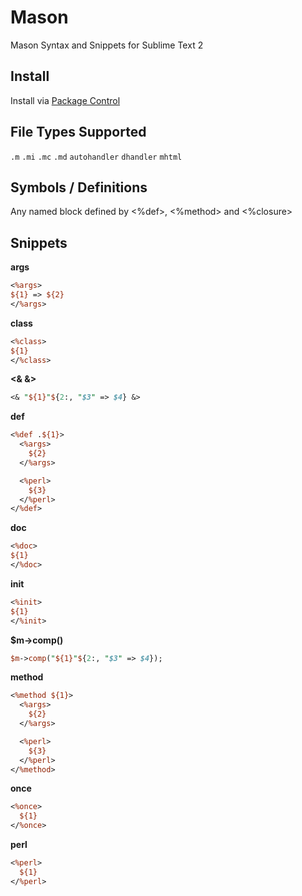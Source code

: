 Mason
=====

Mason Syntax and Snippets for Sublime Text 2

## Install

Install via [Package Control](http://wbond.net/sublime_packages/package_control)

## File Types Supported

`.m`
`.mi`
`.mc`
`.md`
`autohandler`
`dhandler`
`mhtml`

## Symbols / Definitions

Any named block defined by <%def>, <%method> and <%closure>

## Snippets

__args__

```perl
<%args>
${1} => ${2}
</%args>
```

__class__

```perl
<%class>
${1}
</%class>
```

__<& &>__

```perl
<& "${1}"${2:, "$3" => $4} &>
```

__def__

```perl
<%def .${1}>
  <%args>
    ${2}
  </%args>

  <%perl>
    ${3}
  </%perl>
</%def>
```

__doc__

```perl
<%doc>
${1}
</%doc>
```

__init__

```perl
<%init>
${1}
</%init>
```

__$m->comp()__

```perl
$m->comp("${1}"${2:, "$3" => $4});
```

__method__

```perl
<%method ${1}>
  <%args>
    ${2}
  </%args>

  <%perl>
    ${3}
  </%perl>
</%method>
```

__once__

```perl
<%once>
  ${1}
</%once>
```

__perl__

```perl
<%perl>
  ${1}
</%perl>
```
